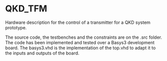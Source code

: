 # QKD_TFM
Hardware description for the control of a transmitter for a QKD system prototype.

The source code, the testbenches and the constraints are on the .src folder.
The code has been implemented and tested over a Basys3 development board.
The basys3.vhd is the implementation of the top.vhd to adapt it to the inputs and outputs of the board. 
